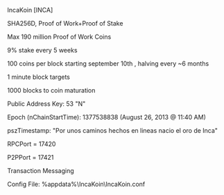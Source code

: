 IncaKoin [INCA]

SHA256D, Proof of Work+Proof of Stake

Max 190 million Proof of Work Coins

9% stake every 5 weeks 

100 coins per block starting september 10th , halving every ~6 months

1 minute block targets

1000 blocks to coin maturation

Public Address Key: 53 "N"

Epoch (nChainStartTime): 1377538838 (August 26, 2013 @ 11:40 AM)

pszTimestamp: "Por unos caminos hechos en lineas nacio el oro de Inca"

RPCPort = 17420

P2PPort = 17421

Transaction Messaging

Config File: %appdata%\IncaKoin\IncaKoin.conf
